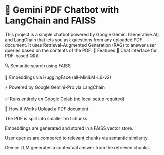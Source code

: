 # 🤖 Gemini PDF Chatbot with LangChain and FAISS
This project is a simple chatbot powered by Google Gemini (Generative AI) and LangChain that lets you ask questions from any uploaded PDF document. It uses Retrieval-Augmented Generation (RAG) to answer user queries based on the contents of the PDF.
🔧 Features
💬 Chat interface for PDF-based Q&A

🔍 Semantic search using FAISS

🧠 Embeddings via HuggingFace (all-MiniLM-L6-v2)

⚡ Powered by Google Gemini-Pro via LangChain

✅ Runs entirely on Google Colab (no local setup required)

📁 How It Works
Upload a PDF document.

The PDF is split into smaller text chunks.

Embeddings are generated and stored in a FAISS vector store.

User queries are compared to relevant chunks via semantic similarity.

Gemini LLM generates a contextual answer from the retrieved chunks.

